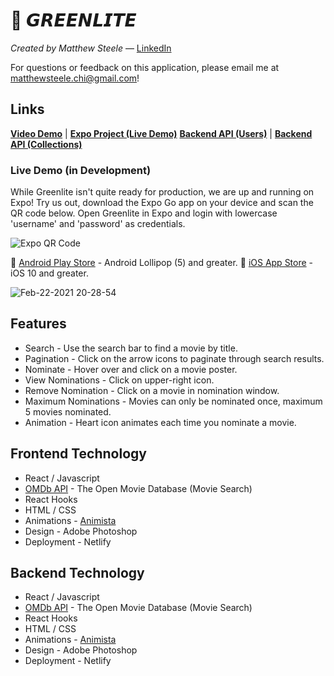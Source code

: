 # 💚 𝙂𝙍𝙀𝙀𝙉𝙇𝙄𝙏𝙀

_Created by Matthew Steele_ — [LinkedIn](https://www.linkedin.com/in/matthewsteeleonline/ "LinkedIn")

For questions or feedback on this application, please email me at matthewsteele.chi@gmail.com!

## Links

[**Video Demo**](https://youtu.be/SDzlYMgTgJo "Video Demo") | [**Expo Project (Live Demo)**](https://expo.io/@thrlstl/projects/Greenlite-v1 "Expo Project")
[**Backend API (Users)**](https://greenlite-api.herokuapp.com/users "Users") | [**Backend API (Collections)**](https://greenlite-api.herokuapp.com/collections "Collections")

### Live Demo (in Development)

While Greenlite isn't quite ready for production, we are up and running on Expo! Try us out, download the Expo Go app on your device and scan the QR code below. Open Greenlite in Expo and login with lowercase 'username' and 'password' as credentials.

![Expo QR Code](https://user-images.githubusercontent.com/68616411/109092389-0bee9580-76dc-11eb-93d8-91c4b6166b62.png)

🤖 [Android Play Store](https://play.google.com/store/apps/details?id=host.exp.exponent "Android") - Android Lollipop (5) and greater.
🍎 [iOS App Store](https://itunes.com/apps/exponent "Apple") - iOS 10 and greater.

![Feb-22-2021 20-28-54](https://user-images.githubusercontent.com/68616411/108795736-a6b86a00-754c-11eb-8d80-12203e29d792.gif)

## Features

- Search - Use the search bar to find a movie by title.
- Pagination - Click on the arrow icons to paginate through search results.
- Nominate - Hover over and click on a movie poster.
- View Nominations - Click on upper-right icon.
- Remove Nomination - Click on a movie in nomination window.
- Maximum Nominations - Movies can only be nominated once, maximum 5 movies nominated.
- Animation - Heart icon animates each time you nominate a movie.

## Frontend Technology

- React / Javascript
- [OMDb API](http://omdbapi.com/ "OMDb API") - The Open Movie Database (Movie Search)
- React Hooks
- HTML / CSS
- Animations - [Animista](https://animista.net/ "Animista.net")
- Design - Adobe Photoshop
- Deployment - Netlify

## Backend Technology

- React / Javascript
- [OMDb API](http://omdbapi.com/ "OMDb API") - The Open Movie Database (Movie Search)
- React Hooks
- HTML / CSS
- Animations - [Animista](https://animista.net/ "Animista.net")
- Design - Adobe Photoshop
- Deployment - Netlify
